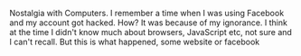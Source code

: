 Nostalgia with Computers. I remember a time when I was using Facebook and my account got hacked. How? It was because of my ignorance. I think at the time I didn't know much about browsers, JavaScript etc, not sure and I can't recall. But this is what happened, some website or facebook
